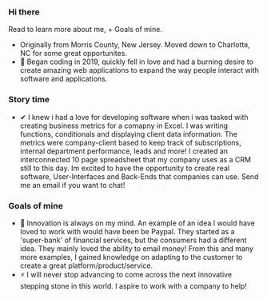### Hi there

Read to learn more about me, + Goals of mine. 
-  Originally from Morris County, New Jersey. Moved down to Charlotte, NC for some great opportunites.
- 💬 Began coding in 2019, quickly fell in love and had a burning desire to create amazing web applications to expand the way people interact with software and applications.

### Story time
- ✔ I knew i had a love for developing software when i was tasked with creating business metrics for a comapny in Excel. I was writing functions, conditionals and displaying client data information. The metrics were company-client based to keep track of subscriptions, internal department performance, leads and more! I created an interconnected 10 page spreadsheet that my company uses as a CRM still to this day. Im excited to have the opportunity to create real software, User-Interfaces and Back-Ends that companies can use. Send me an email if you want to chat!  

### Goals of mine
- 🔭 Innovation is always on my mind. An example of an idea I would have loved to work with would have been be Paypal. They started as a 'super-bank' of financial services, but the consumers had a different idea. They mainly loved the ability to email money! From this and many more examples, I gained knowledge on adapting to the customer to create a great platform/product/service.
- ⚡ I will never stop advancing to come across the next innovative stepping stone in this world. I aspire to work with a company to help!

